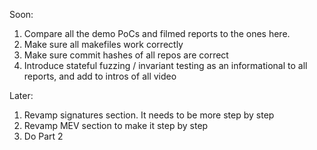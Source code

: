 Soon:
1. Compare all the demo PoCs and filmed reports to the ones here.
2. Make sure all makefiles work correctly
3. Make sure commit hashes of all repos are correct
4. Introduce stateful fuzzing / invariant testing as an informational to all reports, and add to intros of all video


Later:
1. Revamp signatures section. It needs to be more step by step
2. Revamp MEV section to make it step by step
3. Do Part 2